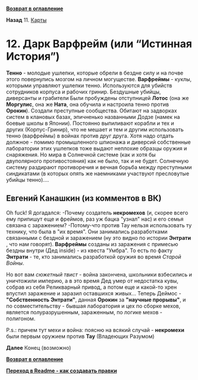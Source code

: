 **[Возврат в оглавление](index.md)**

**Назад** 11. [Карты](11.md)

# 12. Дарк Варфрейм (или “Истинная История”)

**Тенно** - молодые ушлепки, которые обрели в бездне силу и на почве этого повернулись мозгом на личном могуществе.
**Варфреймы** - куклы, которыми управляют ушлепки тенно. Используются для убийств сотрудников корпуса и рабочих гринир. Бездушные убийцы, диверсанты и грабители
Были пробуждены отступницей **Лотос** (она же **Моргулис**, она же **Ната**, она обучила и настроила тенно против **Орокин**). 
Создали преступные сообщества. Обитают на задворках систем в клановых базах, эпичненько названными Додзе (намек на боевые школы в Японии).  Постоянно выпиливают корабли и тех и других (Корпус-Гринир), что не мешает и тем и другим использовать тенно (варфреймы) в войнах против друг друга. Хотя надо отдать должное - помимо промышленного шпионажа и диверсий собственные лаборатории этих ушлепков тоже выдают неплохие образцы оружия и снаряжения. 
Но мира в Солнечной системе (как и хотя бы двуполярного противостояния) как не было, так и не будет. Солнечную систему раздирают противоречия и вечная борьба между преступными синдикатами (в которых опять же наемниками участвуют пресловутые убийцы тенно)....

## **Евгений Канашкин** (из комментов в ВК)
Oh fuck!
Я догадался:
-Почему создатель **некромехов** (и, скорее всего ему припишут еще и фреймов, раз уж бацка "узнал" нас) и его семья связана с заражением?
-Потому-что против Тау нельзя использовать ту технику, что была в "их время". Они занимались разработками связанными с бездной и заражением (ну это видно по истории **Энтрати** , что нам говорят). **Варфреймы** созданы из заражения с примесью бездны внутри (Дед inside) - из квеста "Умбра". То есть по факту **Энтрати** - те, кто занимались разработкой оружия во время _Старой Войны_.

Но вот вам _сюжетный твист_ - война закончена, школьники взбесились и уничтожили империю, а в это время Дед умер от недостатка кувы, собрав из себя Реликварный привод, а потом еще и какой-то хрен впустил заражение и заразил оставшихся живых... Теперь Деймос - **"Собственность Энтрати"**, данная **Орокин** за **"научные прорывы"**, и по совместительству - бывшая лаборатория и цех по сборке мехов, является полуразрушенным, зараженным, по логике мехов - полигоном.

P.s.: причем тут мехи и война: поясню на всякий случай - **некромехи** были первым оружием против **Тау** (Владеющих Разумом)



**Далее** Конец (возможно)

**[Возврат в оглавление](index.md)**

**[Переход в Readme - как создавать правки](https://github.com/crackedmind/warframe-brief-guide)**
